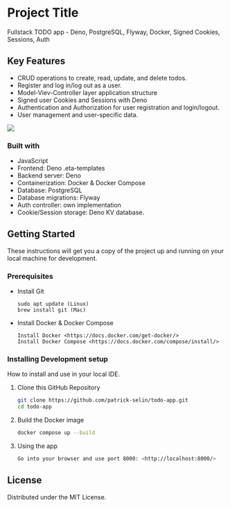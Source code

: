 # Project Title

Fullstack TODO app - Deno, PostgreSQL, Flyway, Docker, Signed Cookies, Sessions, Auth

## Key Features

- CRUD operations to create, read, update, and delete todos.
- Register and log in/log out as a user.
- Model-Viev-Controller layer application structure
- Signed user Cookies and Sessions with Deno
- Authentication and Authorization for user registration and login/logout.
- User management and user-specific data.

![](https://github.com/patrick-selin/todo-app/todo.gif)


### Built with

- JavaScript
- Frontend: Deno .eta-templates
- Backend server: Deno
- Containerization: Docker & Docker Compose 
- Database: PostgreSQL
- Database migrations: Flyway
- Auth controller: own implementation
- Cookie/Session storage: Deno KV database.

## Getting Started

These instructions will get you a copy of the project up and running on your local machine for development. 

### Prerequisites

- Install Git

    ```
    sudo apt update (Linux)
    brew install git (Mac)
    ```

- Install Docker & Docker Compose

    ```
    Install Docker <https://docs.docker.com/get-docker/>
    Install Docker Compose <https://docs.docker.com/compose/install/>
    ```

### Installing Development setup

How to install and use in your local IDE.

1.  Clone this GitHub Repository
   
    ```sh
    git clone https://github.com/patrick-selin/todo-app.git
    cd todo-app    
    ```

2.  Build the Docker image

    ```sh
    docker compose up --build      
    ```

3.  Using the app

    ```sh
    Go into your browser and use port 8000: <http://localhost:8000/>
    ```


## License

Distributed under the MIT License.
